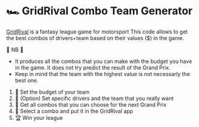 # 🏎 GridRival Combo Team Generator

[GridRival](https://www.gridrival.com/) is a fantasy league game for motorsport
This code allows to get the best combos of drivers+team based on their values ($) in the game.

🚩 NB 🚩
- It produces all the combos that you can make with the budget you have in the game. It does not try predict the result of the Grand Prix. 
- Keep in mind that the team with the highest value is not necessarly the best one.

1. 🚥 Set the budget of your team
2. 👤 (Option) Set specific drivers and the team that you really want
3. 🏁 Get all combos that you can choose for the next Grand Prix
4. 📲 Select a combo and put it in the GridRival app
5. 🏆 Win your league 
